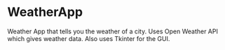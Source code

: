 # WeatherApp
Weather App that tells you the weather of a city. Uses Open Weather API which gives weather data. Also uses Tkinter for the GUI.

